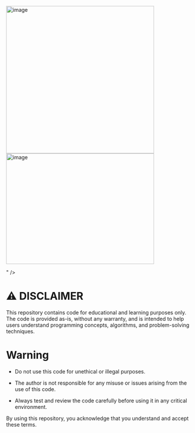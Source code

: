  <img width="400" alt="image" src="https://github.com/user-attachments/assets/b1941994-9af2-4e1f-bdce-fa71a6458d7c" /> <img width="400" height="300" alt="image" src="https://github.com/user-attachments/assets/344d85bc-b61e-476e-aec7-7c0cac6077aa" />

" />


# ⚠️ DISCLAIMER
This repository contains code for educational and learning purposes only. The code is provided as-is, without any warranty, and is intended to help users understand programming concepts, algorithms, and problem-solving techniques.
# Warning 
 - Do not use this code for unethical or illegal purposes.

 - The author is not responsible for any misuse or issues arising from the use of this code.

 - Always test and review the code carefully before using it in any critical environment.

By using this repository, you acknowledge that you understand and accept these terms.
